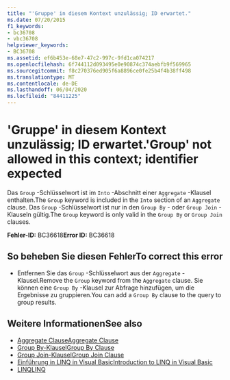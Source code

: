 ```yaml
---
title: "'Gruppe' in diesem Kontext unzulässig; ID erwartet."
ms.date: 07/20/2015
f1_keywords:
- bc36708
- vbc36708
helpviewer_keywords:
- BC36708
ms.assetid: ef6b453e-68e7-47c2-997c-9fd1ca074217
ms.openlocfilehash: 6f744112d093495e0e90874c374aebfb9f569965
ms.sourcegitcommit: f8c270376ed905f6a8896ce0fe25b4f4b38ff498
ms.translationtype: MT
ms.contentlocale: de-DE
ms.lasthandoff: 06/04/2020
ms.locfileid: "84411225"
---
```

# <a name="group-not-allowed-in-this-context-identifier-expected"></a><span data-ttu-id="c6848-102">'Gruppe' in diesem Kontext unzulässig; ID erwartet.</span><span class="sxs-lookup"><span data-stu-id="c6848-102">'Group' not allowed in this context; identifier expected</span></span>
<span data-ttu-id="c6848-103">Das `Group` -Schlüsselwort ist im `Into` -Abschnitt einer `Aggregate` -Klausel enthalten.</span><span class="sxs-lookup"><span data-stu-id="c6848-103">The `Group` keyword is included in the `Into` section of an `Aggregate` clause.</span></span> <span data-ttu-id="c6848-104">Das `Group` -Schlüsselwort ist nur in den `Group By` - oder `Group Join` -Klauseln gültig.</span><span class="sxs-lookup"><span data-stu-id="c6848-104">The `Group` keyword is only valid in the `Group By` or `Group Join` clauses.</span></span>  
  
 <span data-ttu-id="c6848-105">**Fehler-ID:** BC36618</span><span class="sxs-lookup"><span data-stu-id="c6848-105">**Error ID:** BC36618</span></span>  
  
## <a name="to-correct-this-error"></a><span data-ttu-id="c6848-106">So beheben Sie diesen Fehler</span><span class="sxs-lookup"><span data-stu-id="c6848-106">To correct this error</span></span>  
  
- <span data-ttu-id="c6848-107">Entfernen Sie das `Group` -Schlüsselwort aus der `Aggregate` -Klausel.</span><span class="sxs-lookup"><span data-stu-id="c6848-107">Remove the `Group` keyword from the `Aggregate` clause.</span></span> <span data-ttu-id="c6848-108">Sie können eine `Group By` -Klausel zur Abfrage hinzufügen, um die Ergebnisse zu gruppieren.</span><span class="sxs-lookup"><span data-stu-id="c6848-108">You can add a `Group By` clause to the query to group results.</span></span>  
  
## <a name="see-also"></a><span data-ttu-id="c6848-109">Weitere Informationen</span><span class="sxs-lookup"><span data-stu-id="c6848-109">See also</span></span>

- [<span data-ttu-id="c6848-110">Aggregate Clause</span><span class="sxs-lookup"><span data-stu-id="c6848-110">Aggregate Clause</span></span>](../language-reference/queries/aggregate-clause.md)
- [<span data-ttu-id="c6848-111">Group By-Klausel</span><span class="sxs-lookup"><span data-stu-id="c6848-111">Group By Clause</span></span>](../language-reference/queries/group-by-clause.md)
- [<span data-ttu-id="c6848-112">Group Join-Klausel</span><span class="sxs-lookup"><span data-stu-id="c6848-112">Group Join Clause</span></span>](../language-reference/queries/group-join-clause.md)
- [<span data-ttu-id="c6848-113">Einführung in LINQ in Visual Basic</span><span class="sxs-lookup"><span data-stu-id="c6848-113">Introduction to LINQ in Visual Basic</span></span>](../programming-guide/language-features/linq/introduction-to-linq.md)
- [<span data-ttu-id="c6848-114">LINQ</span><span class="sxs-lookup"><span data-stu-id="c6848-114">LINQ</span></span>](../programming-guide/language-features/linq/index.md)
